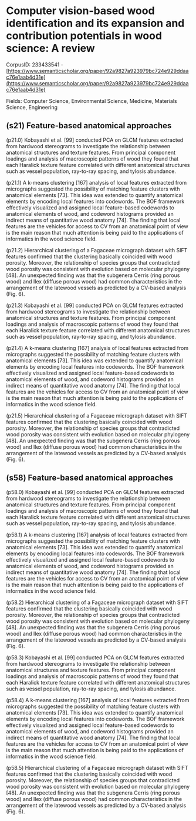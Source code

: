 # Computer vision-based wood identification and its expansion and contribution potentials in wood science: A review

CorpusID: 233433541 - [https://www.semanticscholar.org/paper/92a9827a923979bc724e929ddaac76e1aab4d31e](https://www.semanticscholar.org/paper/92a9827a923979bc724e929ddaac76e1aab4d31e)

Fields: Computer Science, Environmental Science, Medicine, Materials Science, Engineering

## (s21) Feature-based anatomical approaches
(p21.0) Kobayashi et al. [99] conducted PCA on GLCM features extracted from hardwood stereograms to investigate the relationship between anatomical structures and texture features. From principal component loadings and analysis of macroscopic patterns of wood they found that each Haralick texture feature correlated with different anatomical structures such as vessel population, ray-to-ray spacing, and tylosis abundance.

(p21.1) A k-means clustering [167] analysis of local features extracted from micrographs suggested the possibility of matching feature clusters with anatomical elements [73]. This idea was extended to quantify anatomical elements by encoding local features into codewords. The BOF framework effectively visualized and assigned local feature-based codewords to anatomical elements of wood, and codeword histograms provided an indirect means of quantitative wood anatomy [74]. The finding that local features are the vehicles for access to CV from an anatomical point of view is the main reason that much attention is being paid to the applications of informatics in the wood science field.

(p21.2) Hierarchical clustering of a Fagaceae micrograph dataset with SIFT features confirmed that the clustering basically coincided with wood porosity. Moreover, the relationship of species groups that contradicted wood porosity was consistent with evolution based on molecular phylogeny [48]. An unexpected finding was that the subgenera Cerris (ring porous wood) and Ilex (diffuse porous wood) had common characteristics in the arrangement of the latewood vessels as predicted by a CV-based analysis (Fig. 6). 

(p21.3) Kobayashi et al. [99] conducted PCA on GLCM features extracted from hardwood stereograms to investigate the relationship between anatomical structures and texture features. From principal component loadings and analysis of macroscopic patterns of wood they found that each Haralick texture feature correlated with different anatomical structures such as vessel population, ray-to-ray spacing, and tylosis abundance.

(p21.4) A k-means clustering [167] analysis of local features extracted from micrographs suggested the possibility of matching feature clusters with anatomical elements [73]. This idea was extended to quantify anatomical elements by encoding local features into codewords. The BOF framework effectively visualized and assigned local feature-based codewords to anatomical elements of wood, and codeword histograms provided an indirect means of quantitative wood anatomy [74]. The finding that local features are the vehicles for access to CV from an anatomical point of view is the main reason that much attention is being paid to the applications of informatics in the wood science field.

(p21.5) Hierarchical clustering of a Fagaceae micrograph dataset with SIFT features confirmed that the clustering basically coincided with wood porosity. Moreover, the relationship of species groups that contradicted wood porosity was consistent with evolution based on molecular phylogeny [48]. An unexpected finding was that the subgenera Cerris (ring porous wood) and Ilex (diffuse porous wood) had common characteristics in the arrangement of the latewood vessels as predicted by a CV-based analysis (Fig. 6). 
## (s58) Feature-based anatomical approaches
(p58.0) Kobayashi et al. [99] conducted PCA on GLCM features extracted from hardwood stereograms to investigate the relationship between anatomical structures and texture features. From principal component loadings and analysis of macroscopic patterns of wood they found that each Haralick texture feature correlated with different anatomical structures such as vessel population, ray-to-ray spacing, and tylosis abundance.

(p58.1) A k-means clustering [167] analysis of local features extracted from micrographs suggested the possibility of matching feature clusters with anatomical elements [73]. This idea was extended to quantify anatomical elements by encoding local features into codewords. The BOF framework effectively visualized and assigned local feature-based codewords to anatomical elements of wood, and codeword histograms provided an indirect means of quantitative wood anatomy [74]. The finding that local features are the vehicles for access to CV from an anatomical point of view is the main reason that much attention is being paid to the applications of informatics in the wood science field.

(p58.2) Hierarchical clustering of a Fagaceae micrograph dataset with SIFT features confirmed that the clustering basically coincided with wood porosity. Moreover, the relationship of species groups that contradicted wood porosity was consistent with evolution based on molecular phylogeny [48]. An unexpected finding was that the subgenera Cerris (ring porous wood) and Ilex (diffuse porous wood) had common characteristics in the arrangement of the latewood vessels as predicted by a CV-based analysis (Fig. 6). 

(p58.3) Kobayashi et al. [99] conducted PCA on GLCM features extracted from hardwood stereograms to investigate the relationship between anatomical structures and texture features. From principal component loadings and analysis of macroscopic patterns of wood they found that each Haralick texture feature correlated with different anatomical structures such as vessel population, ray-to-ray spacing, and tylosis abundance.

(p58.4) A k-means clustering [167] analysis of local features extracted from micrographs suggested the possibility of matching feature clusters with anatomical elements [73]. This idea was extended to quantify anatomical elements by encoding local features into codewords. The BOF framework effectively visualized and assigned local feature-based codewords to anatomical elements of wood, and codeword histograms provided an indirect means of quantitative wood anatomy [74]. The finding that local features are the vehicles for access to CV from an anatomical point of view is the main reason that much attention is being paid to the applications of informatics in the wood science field.

(p58.5) Hierarchical clustering of a Fagaceae micrograph dataset with SIFT features confirmed that the clustering basically coincided with wood porosity. Moreover, the relationship of species groups that contradicted wood porosity was consistent with evolution based on molecular phylogeny [48]. An unexpected finding was that the subgenera Cerris (ring porous wood) and Ilex (diffuse porous wood) had common characteristics in the arrangement of the latewood vessels as predicted by a CV-based analysis (Fig. 6). 
